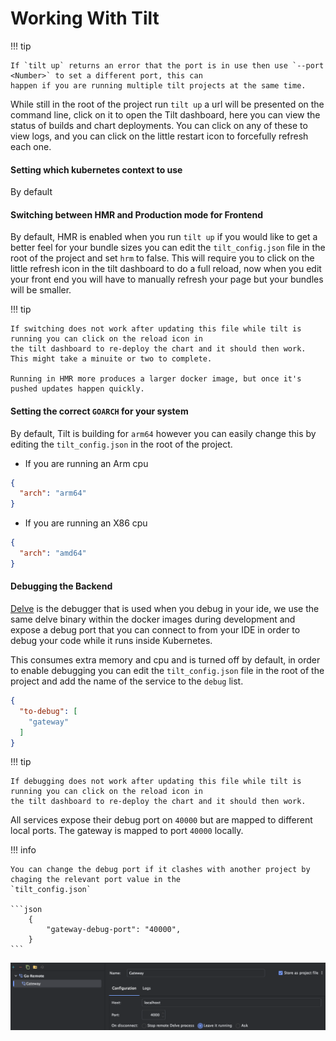 # Working With Tilt

!!! tip

    If `tilt up` returns an error that the port is in use then use `--port <Number>` to set a different port, this can 
    happen if you are running multiple tilt projects at the same time.

While still in the root of the project run `tilt up` a url will be presented on the command line, click on it to
open the Tilt dashboard, here you can view the status of builds and chart deployments. You can click on any of these
to view logs, and you can click on the little restart icon to forcefully refresh each one. 

#### Setting which kubernetes context to use

By default 

#### Switching between HMR and Production mode for Frontend

By default, HMR is enabled when you run `tilt up` if you would like to get a better feel for your bundle sizes
you can edit the `tilt_config.json` file in the root of the project and set `hrm` to false. This will require you
to click on the little refresh icon in the tilt dashboard to do a full reload, now when you edit your front end you
will have to manually refresh your page but your bundles will be smaller.

!!! tip

    If switching does not work after updating this file while tilt is running you can click on the reload icon in
    the tilt dashboard to re-deploy the chart and it should then work. This might take a minuite or two to complete.

    Running in HMR more produces a larger docker image, but once it's pushed updates happen quickly.

#### Setting the correct `GOARCH` for your system

By default, Tilt is building for `arm64` however you can easily change this by editing the `tilt_config.json` in
the root of the project.

* If you are running an Arm cpu
```json
{
  "arch": "arm64"
}
```
* If you are running an X86 cpu
```json
{
  "arch": "amd64"
}
```

#### Debugging the Backend

[Delve](https://github.com/go-delve/delve) is the debugger that is used when you debug in your ide, 
we use the same delve binary within the docker images during development and expose a debug port 
that you can connect to from your IDE in order to debug your code while it runs inside Kubernetes.

This consumes extra memory and cpu and is turned off by default, in order to enable debugging you can edit the
`tilt_config.json` file in the root of the project and add the name of the service to the `debug` list.

```json
{
  "to-debug": [
    "gateway"
  ]
}
```
!!! tip

    If debugging does not work after updating this file while tilt is running you can click on the reload icon in
    the tilt dashboard to re-deploy the chart and it should then work.

All services expose their debug port on `40000` but are mapped to different local ports. The gateway is mapped to port
`40000` locally.

!!! info

    You can change the debug port if it clashes with another project by chaging the relevant port value in the 
    `tilt_config.json`

    ```json
        {
            "gateway-debug-port": "40000",
        }
    ```

![image](static/remote_run_config.png)
